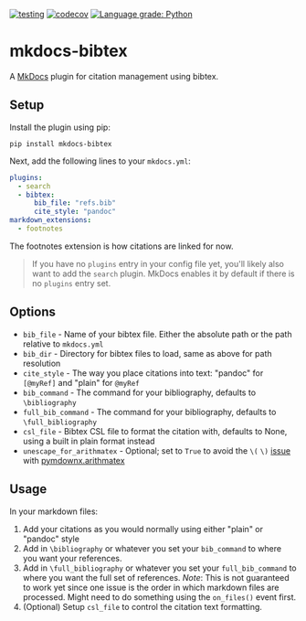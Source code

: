 [![testing](https://github.com/shyamd/mkdocs-bibtex/workflows/testing/badge.svg)](https://github.com/shyamd/mkdocs-bibtex/actions?query=workflow%3Atesting)
[![codecov](https://codecov.io/gh/shyamd/mkdocs-bibtex/branch/master/graph/badge.svg)](https://codecov.io/gh/shyamd/mkdocs-bibtex)
[![Language grade: Python](https://img.shields.io/lgtm/grade/python/g/shyamd/mkdocs-bibtex.svg?logo=lgtm&logoWidth=18)](https://lgtm.com/projects/g/shyamd/mkdocs-bibtex/context:python)

# mkdocs-bibtex

A [MkDocs](https://www.mkdocs.org/) plugin for citation management using bibtex.

## Setup

Install the plugin using pip:

```
pip install mkdocs-bibtex
```

Next, add the following lines to your `mkdocs.yml`:

```yml
plugins:
  - search
  - bibtex:
      bib_file: "refs.bib"
      cite_style: "pandoc"
markdown_extensions:
  - footnotes
```

The footnotes extension is how citations are linked for now.

> If you have no `plugins` entry in your config file yet, you'll likely also want to add the `search` plugin. MkDocs enables it by default if there is no `plugins` entry set.

## Options

- `bib_file` - Name of your bibtex file. Either the absolute path or the path relative to `mkdocs.yml`
- `bib_dir` - Directory for bibtex files to load, same as above for path resolution
- `cite_style` - The way you place citations into text: "pandoc" for `[@myRef]` and "plain" for `@myRef`
- `bib_command` - The command for your bibliography, defaults to `\bibliography`
- `full_bib_command` - The command for your bibliography, defaults to `\full_bibliography`
- `csl_file` - Bibtex CSL file to format the citation with, defaults to None, using a built in plain format instead
- `unescape_for_arithmatex` - Optional; set to `True` to avoid the `\(` `\)` [issue](https://github.com/shyamd/mkdocs-bibtex/issues/3) with [pymdownx.arithmatex](https://facelessuser.github.io/pymdown-extensions/extensions/arithmatex/) 

## Usage

In your markdown files:

1. Add your citations as you would normally using either "plain" or "pandoc" style
2. Add in `\bibliography` or whatever you set your `bib_command` to where you want your references.
3. Add in `\full_bibliography` or whatever you set your `full_bib_command` to where you want the full set of references. *Note*: This is not guaranteed to work yet since one issue is the order in which markdown files are processed. Might need to do something using the `on_files()` event first.
4. (Optional) Setup `csl_file` to control the citation text formatting.
